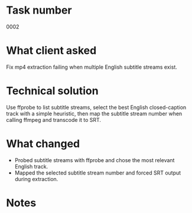 # Task number
0002
# What client asked
Fix mp4 extraction failing when multiple English subtitle streams exist.
# Technical solution
Use ffprobe to list subtitle streams, select the best English closed-caption track with a simple heuristic, then map the subtitle stream number when calling ffmpeg and transcode it to SRT.
# What changed
- Probed subtitle streams with ffprobe and chose the most relevant English track.
- Mapped the selected subtitle stream number and forced SRT output during extraction.
# Notes
